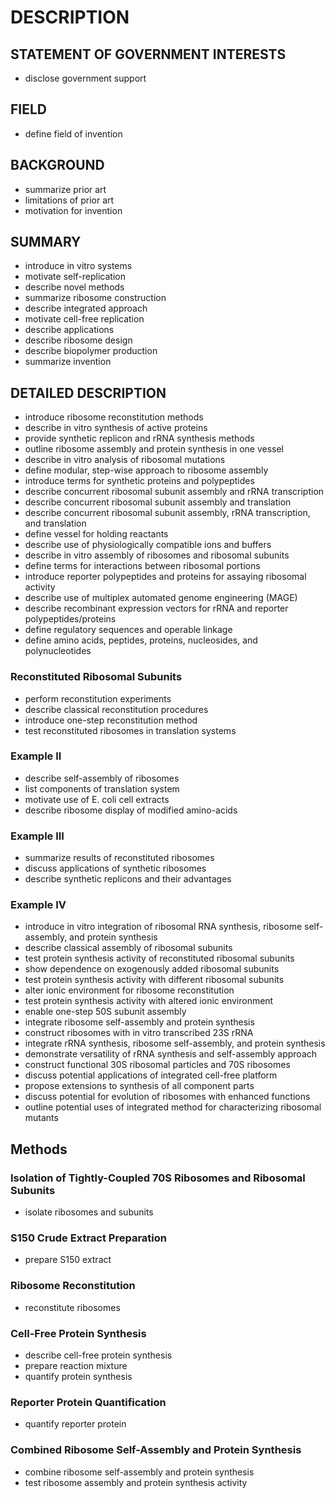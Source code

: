 # DESCRIPTION

## STATEMENT OF GOVERNMENT INTERESTS

- disclose government support

## FIELD

- define field of invention

## BACKGROUND

- summarize prior art
- limitations of prior art
- motivation for invention

## SUMMARY

- introduce in vitro systems
- motivate self-replication
- describe novel methods
- summarize ribosome construction
- describe integrated approach
- motivate cell-free replication
- describe applications
- describe ribosome design
- describe biopolymer production
- summarize invention

## DETAILED DESCRIPTION

- introduce ribosome reconstitution methods
- describe in vitro synthesis of active proteins
- provide synthetic replicon and rRNA synthesis methods
- outline ribosome assembly and protein synthesis in one vessel
- describe in vitro analysis of ribosomal mutations
- define modular, step-wise approach to ribosome assembly
- introduce terms for synthetic proteins and polypeptides
- describe concurrent ribosomal subunit assembly and rRNA transcription
- describe concurrent ribosomal subunit assembly and translation
- describe concurrent ribosomal subunit assembly, rRNA transcription, and translation
- define vessel for holding reactants
- describe use of physiologically compatible ions and buffers
- describe in vitro assembly of ribosomes and ribosomal subunits
- define terms for interactions between ribosomal portions
- introduce reporter polypeptides and proteins for assaying ribosomal activity
- describe use of multiplex automated genome engineering (MAGE)
- describe recombinant expression vectors for rRNA and reporter polypeptides/proteins
- define regulatory sequences and operable linkage
- define amino acids, peptides, proteins, nucleosides, and polynucleotides

### Reconstituted Ribosomal Subunits

- perform reconstitution experiments
- describe classical reconstitution procedures
- introduce one-step reconstitution method
- test reconstituted ribosomes in translation systems

### Example II

- describe self-assembly of ribosomes
- list components of translation system
- motivate use of E. coli cell extracts
- describe ribosome display of modified amino-acids

### Example III

- summarize results of reconstituted ribosomes
- discuss applications of synthetic ribosomes
- describe synthetic replicons and their advantages

### Example IV

- introduce in vitro integration of ribosomal RNA synthesis, ribosome self-assembly, and protein synthesis
- describe classical assembly of ribosomal subunits
- test protein synthesis activity of reconstituted ribosomal subunits
- show dependence on exogenously added ribosomal subunits
- test protein synthesis activity with different ribosomal subunits
- alter ionic environment for ribosome reconstitution
- test protein synthesis activity with altered ionic environment
- enable one-step 50S subunit assembly
- integrate ribosome self-assembly and protein synthesis
- construct ribosomes with in vitro transcribed 23S rRNA
- integrate rRNA synthesis, ribosome self-assembly, and protein synthesis
- demonstrate versatility of rRNA synthesis and self-assembly approach
- construct functional 30S ribosomal particles and 70S ribosomes
- discuss potential applications of integrated cell-free platform
- propose extensions to synthesis of all component parts
- discuss potential for evolution of ribosomes with enhanced functions
- outline potential uses of integrated method for characterizing ribosomal mutants

## Methods

### Isolation of Tightly-Coupled 70S Ribosomes and Ribosomal Subunits

- isolate ribosomes and subunits

### S150 Crude Extract Preparation

- prepare S150 extract

### Ribosome Reconstitution

- reconstitute ribosomes

### Cell-Free Protein Synthesis

- describe cell-free protein synthesis
- prepare reaction mixture
- quantify protein synthesis

### Reporter Protein Quantification

- quantify reporter protein

### Combined Ribosome Self-Assembly and Protein Synthesis

- combine ribosome self-assembly and protein synthesis
- test ribosome assembly and protein synthesis activity

